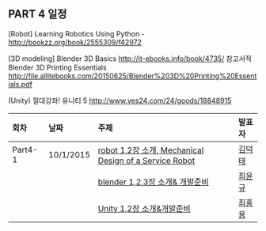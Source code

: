 ## PART 4 일정
[Robot] Learning Robotics Using Python - http://bookzz.org/book/2555309/f42972

[3D modeling] Blender 3D Basics http://it-ebooks.info/book/4735/
참고서적 Blender 3D Printing Essentials http://file.allitebooks.com/20150625/Blender%203D%20Printing%20Essentials.pdf

(Unity) 절대강좌! 유니티 5 http://www.yes24.com/24/goods/18848915

|회차	    |날짜	   |주제	                                                    |발표자	|
|:---	    |:---	   |:---	                                                    |:---	|
|Part4-1    |10/1/2015  |[robot 1,2장 소개, Mechanical Design of a Service Robot](/doc/part4/d01.md) |[김덕태](https://www.facebook.com/deogtae)  |
|            |           |[blender 1,2,3장 소개& 개발준비](/doc/part4/d01.md) |[최윤규](https://www.facebook.com/yunkyu.choi.56)  |
|            |           |[Unity 1,2장 소개&개발준비](/doc/part4/d01.md)  |[최홍용](https://www.facebook.com/profile.php?id=100000171922391)  |

